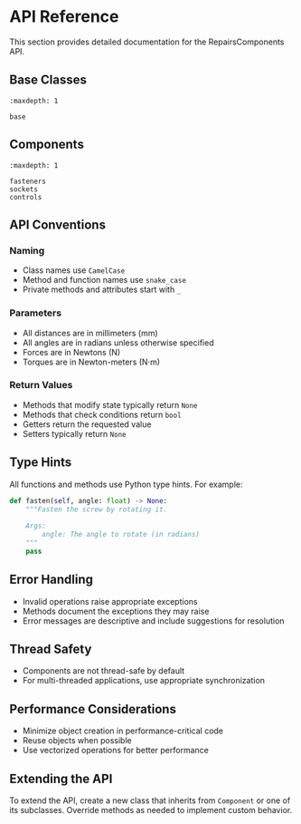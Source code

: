 # API Reference

This section provides detailed documentation for the RepairsComponents API.

## Base Classes

```{toctree}
:maxdepth: 1

base
```

## Components

```{toctree}
:maxdepth: 1

fasteners
sockets
controls
```

## API Conventions

### Naming

- Class names use `CamelCase`
- Method and function names use `snake_case`
- Private methods and attributes start with `_`

### Parameters

- All distances are in millimeters (mm)
- All angles are in radians unless otherwise specified
- Forces are in Newtons (N)
- Torques are in Newton-meters (N·m)

### Return Values

- Methods that modify state typically return `None`
- Methods that check conditions return `bool`
- Getters return the requested value
- Setters typically return `None`

## Type Hints

All functions and methods use Python type hints. For example:

```python
def fasten(self, angle: float) -> None:
    """Fasten the screw by rotating it.
    
    Args:
        angle: The angle to rotate (in radians)
    """
    pass
```

## Error Handling

- Invalid operations raise appropriate exceptions
- Methods document the exceptions they may raise
- Error messages are descriptive and include suggestions for resolution

## Thread Safety

- Components are not thread-safe by default
- For multi-threaded applications, use appropriate synchronization

## Performance Considerations

- Minimize object creation in performance-critical code
- Reuse objects when possible
- Use vectorized operations for better performance

## Extending the API

To extend the API, create a new class that inherits from `Component` or one of its subclasses. Override methods as needed to implement custom behavior.
